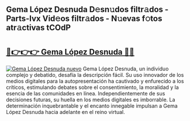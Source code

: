 ## Gema López Desnuda D𝚎sn𝚞dos filtr𝚊dos - Parts-Ivx Vid𝚎os filtr𝚊dos - N𝚞evas f𝚘tos atr𝚊ctivas tCOdP

# <h2><a href="http://mbbgmv.tromn.icu/?c=Gema+L%c3%b3pez+Desnuda">🔗👉👉👉 Gema López Desnuda 🔗🔗</a></h2>

[![Gema López Desnuda nuevo](https://i.imgur.com/pEAQMta.gif)](http://mbbgmv.tromn.icu/?c=Gema+L%c3%b3pez+Desnuda)
Gema López Desnuda, un individuo complejo y debatido, desafía la descripción fácil. Su uso innovador de los medios digitales para la autopresentación ha cautivado y enfurecido a los críticos, estimulando debates sobre el consentimiento, la moralidad y la esencia de las comunidades en línea. Independientemente de sus decisiones futuras, su huella en los medios digitales es imborrable. La determinación inquebrantable y el encanto innegable impulsan a Gema López Desnuda hacia adelante en el reino virtual.

